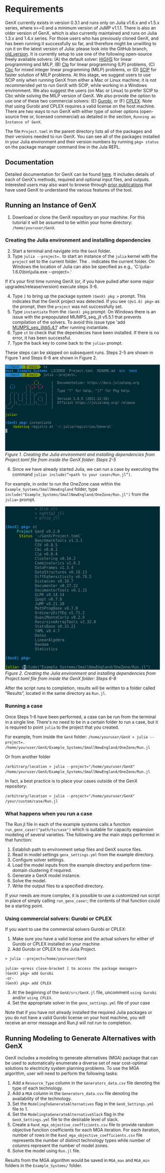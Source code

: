 # Requirements

GenX currently exists in version 0.3.1 and runs only on Julia v1.6.x and v1.5.x series, where x>=0 and a minimum version of JuMP v1.1.1.
There is also an older version of GenX, which is also currently maintained and runs on Julia 1.3.x and 1.4.x series.
For those users who has previously cloned GenX, and has been running it successfully so far,
and therefore might be unwilling to run it on the latest version of Julia:
please look into the GitHub branch, [old_version](https://github.com/GenXProject/GenX/tree/old_version).
It is currently setup to use one of the following open-source freely available solvers:
(A) the default solver: [HiGHS](https://github.com/jump-dev/HiGHS.jl) for linear programming and MILP,
(B) [Clp](https://github.com/jump-dev/Clp.jl) for linear programming (LP) problems,
(C) [Cbc](https://github.com/jump-dev/Cbc.jl) for mixed integer linear programming (MILP) problems,
or (D) [SCIP](https://www.scipopt.org) for faster solution of MILP problems.
At this stage, we suggest users to use SCIP only when running GenX from either a Mac or Linux machine;
it is not recommended yet to run GenX with SCIP, while working in a Windows environment.
We also suggest the users (on Mac or Linux) to prefer SCIP to Cbc while solving the MILP version of GenX.
We also provide the option to use one of these two commercial solvers: 
(E) [Gurobi](https://www.gurobi.com), or 
(F) [CPLEX](https://www.ibm.com/analytics/cplex-optimizer).
Note that using Gurobi and CPLEX requires a valid license on the host machine.
There are two ways to run GenX with either type of solver options (open-source free or, licensed commercial) as detailed in the section, `Running an Instance of GenX`.

The file `Project.toml` in the parent directory lists all of the packages and their versions needed to run GenX.
You can see all of the packages installed in your Julia environment and their version numbers by running `pkg> status` on the package manager command line in the Jula REPL.

## Documentation

Detailed documentation for GenX can be found [here](https://genxproject.github.io/GenX/dev).
It includes details of each of GenX's methods, required and optional input files, and outputs.
Interested users may also want to browse through [prior publications](https://energy.mit.edu/genx/#publications) that have used GenX to understand the various features of the tool.

## Running an Instance of GenX
1. Download or clone the GenX repository on your machine.
For this tutorial it will be assumed to be within your home directory: `/home/youruser/GenX`.

### Creating the Julia environment and installing dependencies

2. Start a terminal and navigate into the `GenX` folder.
3. Type `julia --project=.` to start an instance of the `julia` kernel with the `project` set to the current folder.
The `.` indicates the current folder. On Windows the location of Julia can also be specified as e.g., 'C:\julia-1.6.0\bin\julia.exe --project=.'

If it's your first time running GenX (or, if you have pulled after some major upgrades/release/version) execute steps 3-6.

4. Type `]` to bring up the package system `(GenX) pkg >` prompt. This indicates that the GenX project was detected. If you see `(@v1.6) pkg>` as the prompt, then the `project` was not successfully set.
5. Type `instantiate` from the `(GenX) pkg` prompt.
   On Windows there is an issue with the prepopulated MUMPS_seq_jll v5.5.1 that prevents compilation of the solvers. To avoid this issue type 'add MUMPS_seq_jll@5.4.1' after running instantiate.
6. Type `st` to check that the dependecies have been installed. If there is no error, it has been successful.
7. Type the back key to come back to the `julia>` prompt.

These steps can be skipped on subsequent runs.
Steps 2-5 are shown in Figure 1 and Steps 6-8 are shown in Figure 2.

![Creating the Julia environment and installing dependencies: Steps 2-7](assets/GenX_setup_tutorial_part_1.png)
*Figure 1. Creating the Julia environment and installing dependencies from Project.toml file from inside the GenX folder: Steps 2-5*

8. Since we have already started Julia, we can run a case by executing the command `julia> include(“<path to your case>/Run.jl”)`. 

For example, in order to run the OneZone case within the `Example_Systems/SmallNewEngland` folder,
type `include("Example_Systems/SmallNewEngland/OneZone/Run.jl")` from the `julia>` prompt.

![Creating the Julia environment and installing dependencies: Steps 6-8](assets/GenX_setup_tutorial_part_2.png)
*Figure 2. Creating the Julia environment and installing dependencies from Project.toml file from inside the GenX folder: Steps 6-8*

After the script runs to completion, results will be written to a folder called “Results”, located in the same directory as `Run.jl`.

### Running a case

Once Steps 1-6 have been performed, a case can be run from the terminal in a single line.
There's no need to be in a certain folder to run a case, but it is required to point `julia` to the project that you created.

For example, from inside the `GenX` folder:
`/home/youruser/GenX > julia --project=. /home/youruser/GenX/Example_Systems/SmallNewEngland/OneZone/Run.jl`

Or from another folder

`/arbitrary/location > julia --project="/home/youruser/GenX" /home/youruser/GenX/Example_Systems/SmallNewEngland/OneZone/Run.jl`

In fact, a best practice is to place your cases outside of the GenX repository:

`/arbitrary/location > julia --project="/home/youruser/GenX" /your/custom/case/Run.jl`

### What happens when you run a case

The Run.jl file in each of the example systems calls a function `run_genx_case!("path/to/case")` which is suitable for capacity expansion modeling of several varieties.
The following are the main steps performed in that function:

1. Establish path to environment setup files and GenX source files.
2. Read in model settings `genx_settings.yml` from the example directory.
3. Configure solver settings.
4. Load the model inputs from the example directory and perform time-domain clustering if required.
5. Generate a GenX model instance.
6. Solve the model.
7. Write the output files to a specified directory.

If your needs are more complex, it is possible to use a customized run script in place of simply calling `run_genx_case!`; the contents of that function could be a starting point. 

### Using commercial solvers: Gurobi or CPLEX
If you want to use the commercial solvers Gurobi or CPLEX:

1. Make sure you have a valid license and the actual solvers for either of Gurobi or CPLEX installed on your machine
2. Add Gurobi or CPLEX to the Julia Project.

```
> julia --project=/home/youruser/GenX

julia> <press close-bracket ] to access the package manager>
(GenX) pkg> add Gurobi
-or-
(GenX) pkg> add CPLEX
```

3. At the beginning of the `GenX/src/GenX.jl` file, uncomment `using Gurobi` and/or `using CPLEX`.
4. Set the appropriate solver in the `genx_settings.yml` file of your case

Note that if you have not already installed the required Julia packages or you do not have a valid Gurobi license on your host machine, you will receive an error message and Run.jl will not run to completion.


## Running Modeling to Generate Alternatives with GenX
GenX includes a modeling to generate alternatives (MGA) package that can be used to automatically enumerate a diverse set of near cost-optimal solutions to electricity system planning problems. To use the MGA algorithm, user will need to perform the following tasks:

1. Add a `Resource_Type` column in the `Generators_data.csv` file denoting the type of each technology.
2. Add a `MGA` column in the `Generators_data.csv` file denoting the availability of the technology.
3. Set the `ModelingToGenerateAlternatives` flag in the `GenX_Settings.yml` file to 1.
4. Set the `ModelingtoGenerateAlternativeSlack` flag in the `GenX_Settings.yml` file to the desirable level of slack.
5. Create a `Rand_mga_objective_coefficients.csv` file to provide random objective function coefficients for each MGA iteration.
  For each iteration, number of rows in the `Rand_mga_objective_coefficients.csv` file represents the number of distinct technology types while number of columns represent the number of model zones.
6. Solve the model using `Run.jl` file.

Results from the MGA algorithm would be saved in `MGA_max` and `MGA_min` folders in the `Example_Systems/` folder.
